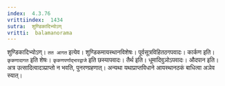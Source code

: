 ```yaml
---
index:  4.3.76
vrittiindex:  1434
sutra:  शुण्डिकादिभ्योऽण्
vritti:  balamanorama 
---
```


शुण्डिकादिभ्योऽण्। `तत आगत` इत्येव। शुण्डिकमायस्थानविशेषः। पूर्वसूत्रविहितठगपवादः। कार्कण इति। `कृकणादागत` इति शेषः। `कृकणपर्णाद्भारद्वाजे` इति छस्यापवादः। तैर्थ इति। धूमादिवुञोऽपवादः। औदपान इति। अत्र उत्सादित्वादञ्प्राप्तो न भवति, पुनरण्ग्रहणात्। अन्यथा यथाप्राप्तविधाने आयस्थानठकं बाधित्वा अञेव स्यात्। 

